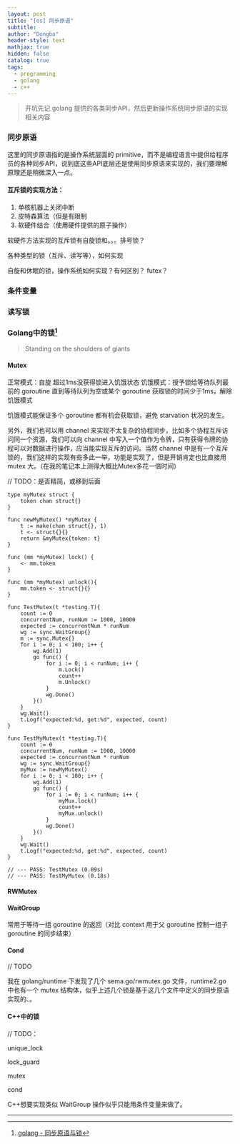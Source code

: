 ```yaml
---
layout: post
title: "[os] 同步原语"
subtitle: 
author: "Dongbo"
header-style: text
mathjax: true
hidden: false
catalog: true
tags:
  - programming
  - golang
  - c++
---
```


> 开坑先记 golang 提供的各类同步API，然后更新操作系统同步原语的实现相关内容

### 同步原语

这里的同步原语指的是操作系统层面的 primitive，而不是编程语言中提供给程序员的各种同步API，说到底这些API底层还是使用同步原语来实现的，我们要理解原理还是稍微深入一点。

#### 互斥锁的实现方法：

1. 单核机器上关闭中断
2. 皮特森算法（但是有限制
3. 软硬件结合（使用硬件提供的原子操作）

软硬件方法实现的互斥锁有自旋锁和。。。排号锁？



各种类型的锁（互斥、读写等），如何实现

自旋和休眠的锁，操作系统如何实现？有何区别？
futex？

### 条件变量


### 读写锁


### 


### Golang中的锁[^1]

> Standing on the shoulders of giants

#### Mutex


正常模式：自旋
超过1ms没获得锁进入饥饿状态
饥饿模式：授予锁给等待队列最前的 goroutine
直到等待队列为空或某个 goroutine 获取锁的时间少于1ms，解除饥饿模式

饥饿模式能保证多个 goroutine 都有机会获取锁，避免 starvation 状况的发生。





另外，我们也可以用 channel 来实现不太复杂的协程同步，比如多个协程互斥访问同一个资源，我们可以向 channel 中写入一个值作为令牌，只有获得令牌的协程可以对数据进行操作，应当能实现互斥的访问。当然 channel 中是有一个互斥锁的，我们这样的实现有些多此一举，功能是实现了，但是开销肯定也比直接用 mutex 大。（在我的笔记本上测得大概比Mutex多花一倍时间）

// TODO：是否精简，或移到后面
```
type myMutex struct {
	token chan struct{}
}

func newMyMutex() *myMutex {
	t := make(chan struct{}, 1)
	t <- struct{}{}
	return &myMutex{token: t}
}

func (mm *myMutex) lock() {
	<- mm.token
}

func (mm *myMutex) unlock(){
	mm.token <- struct{}{}
}

func TestMutex(t *testing.T){
	count := 0
	concurrentNum, runNum := 1000, 10000
	expected := concurrentNum * runNum
	wg := sync.WaitGroup{}
	m := sync.Mutex{}
	for i := 0; i < 100; i++ {
		wg.Add(1)
		go func() {
			for i := 0; i < runNum; i++ {
				m.Lock()
				count++
				m.Unlock()
			}
			wg.Done()
		}()
	}
	wg.Wait()
	t.Logf("expected:%d, get:%d", expected, count)
}

func TestMyMutex(t *testing.T){
	count := 0
	concurrentNum, runNum := 1000, 10000
	expected := concurrentNum * runNum
	wg := sync.WaitGroup{}
	myMux := newMyMutex()
	for i := 0; i < 100; i++ {
		wg.Add(1)
		go func() {
			for i := 0; i < runNum; i++ {
				myMux.lock()
				count++
				myMux.unlock()
			}
			wg.Done()
		}()
	}
	wg.Wait()
	t.Logf("expected:%d, get:%d", expected, count)
}

// --- PASS: TestMutex (0.09s)
// --- PASS: TestMyMutex (0.18s)
```

#### RWMutex

#### WaitGroup

常用于等待一组 goroutine 的返回（对比 context 用于父 goroutine 控制一组子 goroutine 的同步结束）

#### Cond

// TODO

我在 golang/runtime 下发现了几个 sema.go/rwmutex.go 文件，runtime2.go 中也有一个 mutex 结构体，似乎上述几个锁是基于这几个文件中定义的同步原语实现的、。


#### C++中的锁 

// TODO：

unique_lock

lock_guard

mutex  

cond

C++想要实现类似 WaitGroup 操作似乎只能用条件变量来做了。


-----------

[^1]: [golang - 同步原语与锁](https://draveness.me/golang/docs/part3-runtime/ch06-concurrency/golang-sync-primitives/#mutex)